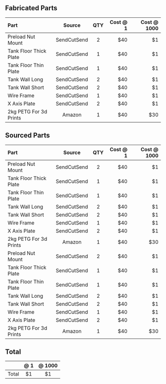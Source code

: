 

## Fabricated Parts

| Part                  | Source      | QTY | Cost @ 1 | Cost @ 1000 |
|:----------------------|:-----------:|:---:|---------:|------------:|
|Preload Nut Mount      | SendCutSend |2    |$40       |$1           |
|Tank Floor Thick Plate | SendCutSend |1    |$40       |$1           |
|Tank Floor Thin Plate  | SendCutSend |1    |$40       |$1           |
|Tank Wall Long         | SendCutSend |2    |$40       |$1           |
|Tank Wall Short        | SendCutSend |2    |$40       |$1           |
|Wire Frame             | SendCutSend |1    |$40       |$1           |
|X Axis Plate           | SendCutSend |2    |$40       |$1           |
|2kg PETG For 3d Prints | Amazon      |1    |$40       |$30          |

## Sourced Parts

| Part                  | Source      | QTY | Cost @ 1 | Cost @ 1000 |
|:----------------------|:-----------:|:---:|---------:|------------:|
|Preload Nut Mount      | SendCutSend |2    |$40       |$1           |
|Tank Floor Thick Plate | SendCutSend |1    |$40       |$1           |
|Tank Floor Thin Plate  | SendCutSend |1    |$40       |$1           |
|Tank Wall Long         | SendCutSend |2    |$40       |$1           |
|Tank Wall Short        | SendCutSend |2    |$40       |$1           |
|Wire Frame             | SendCutSend |1    |$40       |$1           |
|X Axis Plate           | SendCutSend |2    |$40       |$1           |
|2kg PETG For 3d Prints | Amazon      |1    |$40       |$30          |
|Preload Nut Mount      | SendCutSend |2    |$40       |$1           |
|Tank Floor Thick Plate | SendCutSend |1    |$40       |$1           |
|Tank Floor Thin Plate  | SendCutSend |1    |$40       |$1           |
|Tank Wall Long         | SendCutSend |2    |$40       |$1           |
|Tank Wall Short        | SendCutSend |2    |$40       |$1           |
|Wire Frame             | SendCutSend |1    |$40       |$1           |
|X Axis Plate           | SendCutSend |2    |$40       |$1           |
|2kg PETG For 3d Prints | Amazon      |1    |$40       |$30          |

## Total

|     | @ 1 | @ 1000 |
|:----|:---:|:------:|
|Total|$1   |$1      |

